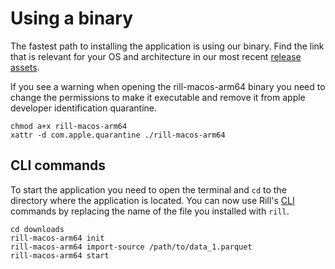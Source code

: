 # Using a binary
The fastest path to installing the application is using our binary. Find the link that is relevant for your OS and architecture in our most recent [release assets](https://github.com/rilldata/rill-developer/releases).

If you see a warning when opening the rill-macos-arm64 binary you need to change the permissions to make it executable and remove it from apple developer identification quarantine.
```
chmod a+x rill-macos-arm64
xattr -d com.apple.quarantine ./rill-macos-arm64
```

## CLI commands
To start the application you need to open the terminal and `cd` to the directory where the application is located. You can now use Rill's [CLI](../cli.md) commands by replacing the name of the file you installed with `rill`.
```
cd downloads
rill-macos-arm64 init
rill-macos-arm64 import-source /path/to/data_1.parquet
rill-macos-arm64 start
```
